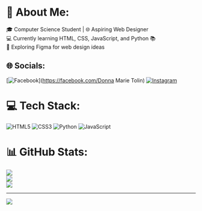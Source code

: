 


# 💫 About Me:
🎓 Computer Science Student | 🌐 Aspiring Web Designer<br>💻 Currently learning HTML, CSS, JavaScript, and Python 📚<br>🎨 Exploring Figma for web design ideas


## 🌐 Socials:
[![Facebook](https://img.shields.io/badge/Facebook-%231877F2.svg?logo=Facebook&logoColor=white)](https://facebook.com/Donna Marie Tolin) [![Instagram](https://img.shields.io/badge/Instagram-%23E4405F.svg?logo=Instagram&logoColor=white)](https://instagram.com/wusdnd) 

# 💻 Tech Stack:
![HTML5](https://img.shields.io/badge/html5-%23E34F26.svg?style=for-the-badge&logo=html5&logoColor=white) ![CSS3](https://img.shields.io/badge/css3-%231572B6.svg?style=for-the-badge&logo=css3&logoColor=white) ![Python](https://img.shields.io/badge/python-3670A0?style=for-the-badge&logo=python&logoColor=ffdd54) ![JavaScript](https://img.shields.io/badge/javascript-%23323330.svg?style=for-the-badge&logo=javascript&logoColor=%23F7DF1E)
# 📊 GitHub Stats:
![](https://github-readme-stats.vercel.app/api?username=comscidnd&theme=dark&hide_border=false&include_all_commits=false&count_private=false)<br/>
![](https://nirzak-streak-stats.vercel.app/?user=comscidnd&theme=dark&hide_border=false)<br/>
![](https://github-readme-stats.vercel.app/api/top-langs/?username=comscidnd&theme=dark&hide_border=false&include_all_commits=false&count_private=false&layout=compact)

---
[![](https://visitcount.itsvg.in/api?id=comscidnd&icon=0&color=0)](https://visitcount.itsvg.in)

<!-- Proudly created with GPRM ( https://gprm.itsvg.in ) -->
